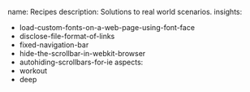 name: Recipes
description: Solutions to real world scenarios.
insights:
  - load-custom-fonts-on-a-web-page-using-font-face
  - disclose-file-format-of-links
  - fixed-navigation-bar
  - hide-the-scrollbar-in-webkit-browser
  - autohiding-scrollbars-for-ie
aspects:
  - workout
  - deep
